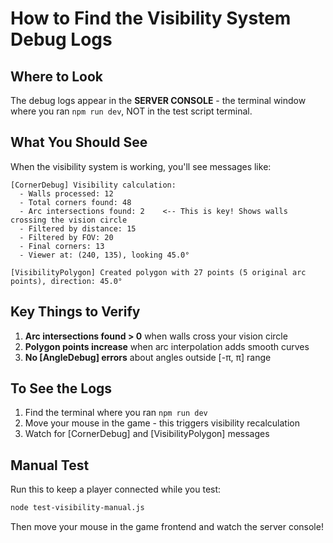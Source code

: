# How to Find the Visibility System Debug Logs

## Where to Look

The debug logs appear in the **SERVER CONSOLE** - the terminal window where you ran `npm run dev`, NOT in the test script terminal.

## What You Should See

When the visibility system is working, you'll see messages like:

```
[CornerDebug] Visibility calculation:
  - Walls processed: 12
  - Total corners found: 48
  - Arc intersections found: 2    <-- This is key! Shows walls crossing the vision circle
  - Filtered by distance: 15
  - Filtered by FOV: 20
  - Final corners: 13
  - Viewer at: (240, 135), looking 45.0°

[VisibilityPolygon] Created polygon with 27 points (5 original arc points), direction: 45.0°
```

## Key Things to Verify

1. **Arc intersections found > 0** when walls cross your vision circle
2. **Polygon points increase** when arc interpolation adds smooth curves
3. **No [AngleDebug] errors** about angles outside [-π, π] range

## To See the Logs

1. Find the terminal where you ran `npm run dev`
2. Move your mouse in the game - this triggers visibility recalculation
3. Watch for [CornerDebug] and [VisibilityPolygon] messages

## Manual Test

Run this to keep a player connected while you test:
```bash
node test-visibility-manual.js
```

Then move your mouse in the game frontend and watch the server console! 